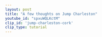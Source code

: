 ```yaml
---
layout: post
title: "A few thoughts on Jump Charleston"
youtube_id: "spxuWQLKctM"
clip_id: 'jump-charleston-cork'
clip_type: tutorial
---
```


